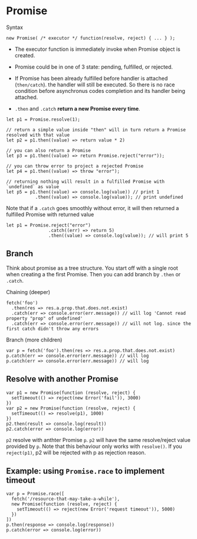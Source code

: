 # Promise


Syntax

```
new Promise( /* executor */ function(resolve, reject) { ... } );
```

- The executor function is immediately invoke when Promise object is created.

- Promise could be in one of 3 state: pending, fulfilled, or rejected.

- If Promise has been already fulfilled before handler is attached (`then/catch`).
  the handler will still be executed. So there is no race condition before asynchronus
  codes completion and its handler being attached.

- `.then` and `.catch` __return a new Promise every time__.

```
let p1 = Promise.resolve(1);

// return a simple value inside "then" will in turn return a Promise resolved with that value
let p2 = p1.then((value) => return value * 2)

// you can also return a Promise
let p3 = p1.then((value) => return Promise.reject("error"));

// you can throw error to project a rejected Promise
let p4 = p1.then((value) => throw "error");

// returning nothing will result in a fulfilled Promise with `undefined` as value
let p5 = p1.then((value) => console.log(value)) // print 1
		   .then((value) => console.log(value)); // print undefined
```

Note that if a `.catch` goes smoothly without error, it will then returned a fulfilled Promise with
returned value


```
let p1 = Promise.reject("error")
				.catch((err) => return 5)
				.then((value) => console.log(value)); // will print 5
```



## Branch

Think about promise as a tree structure. You start off with a single root when creating a
the first Promise. Then you can add branch by `.then` or `.catch`.


Chaining (deeper)
```
fetch('foo')
  .then(res => res.a.prop.that.does.not.exist)
  .catch(err => console.error(err.message)) // will log 'Cannot read property "prop" of undefined'
  .catch(err => console.error(err.message)) // will not log. since the first catch didn't throw any errors
```

Branch (more children)
```
var p = fetch('foo').then(res => res.a.prop.that.does.not.exist)
p.catch(err => console.error(err.message)) // will log
p.catch(err => console.error(err.message)) // will log
```


## Resolve with another Promise

```
var p1 = new Promise(function (resolve, reject) {
  setTimeout(() => reject(new Error('fail')), 3000)
})
var p2 = new Promise(function (resolve, reject) {
  setTimeout(() => resolve(p1), 1000)
})
p2.then(result => console.log(result))
p2.catch(error => console.log(error))
```

`p2` resolve with anthter Promise `p`. `p2` will have the same resolve/reject value provided by `p`.
Note that this behaviour only works with `resolve()`. If you `reject(p1)`, p2 will be rejected with p as 
rejection reason.



## Example: using `Promise.race` to implement timeout

```
var p = Promise.race([
  fetch('/resource-that-may-take-a-while'),
  new Promise(function (resolve, reject) {
    setTimeout(() => reject(new Error('request timeout')), 5000)
  })
])
p.then(response => console.log(response))
p.catch(error => console.log(error))
```
